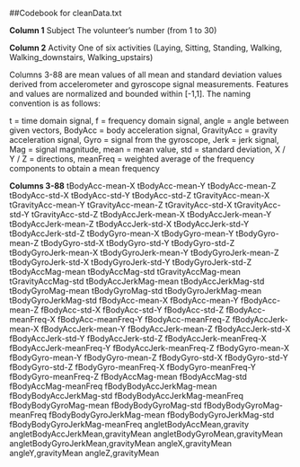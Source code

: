 ##Codebook for cleanData.txt

__Column 1__
Subject
	The volunteer’s number (from 1 to 30) 

__Column 2__
Activity
	One of six activities (Laying, Sitting, Standing, Walking, Walking_downstairs, Walking_upstairs)

Columns 3-88 are mean values of all mean and standard deviation values derived from accelerometer and gyroscope signal measurements. Features and values are normalized and bounded within [-1,1]. The naming convention is as follows:

t = time domain signal, f = frequency domain signal, angle = angle between given vectors,
BodyAcc = body acceleration signal, GravityAcc = gravity acceleration signal,
Gyro = signal from the gyroscope, Jerk = jerk signal, Mag = signal magnitude, mean = mean value, std = standard deviation, X / Y / Z = directions, meanFreq = weighted average of the frequency components to obtain a mean frequency

__Columns 3-88__
tBodyAcc-mean-X
tBodyAcc-mean-Y
tBodyAcc-mean-Z
tBodyAcc-std-X
tBodyAcc-std-Y
tBodyAcc-std-Z
tGravityAcc-mean-X
tGravityAcc-mean-Y
tGravityAcc-mean-Z
tGravityAcc-std-X
tGravityAcc-std-Y
tGravityAcc-std-Z
tBodyAccJerk-mean-X
tBodyAccJerk-mean-Y
tBodyAccJerk-mean-Z
tBodyAccJerk-std-X
tBodyAccJerk-std-Y
tBodyAccJerk-std-Z
tBodyGyro-mean-X
tBodyGyro-mean-Y
tBodyGyro-mean-Z
tBodyGyro-std-X
tBodyGyro-std-Y
tBodyGyro-std-Z
tBodyGyroJerk-mean-X
tBodyGyroJerk-mean-Y
tBodyGyroJerk-mean-Z
tBodyGyroJerk-std-X
tBodyGyroJerk-std-Y
tBodyGyroJerk-std-Z
tBodyAccMag-mean
tBodyAccMag-std
tGravityAccMag-mean
tGravityAccMag-std
tBodyAccJerkMag-mean
tBodyAccJerkMag-std
tBodyGyroMag-mean
tBodyGyroMag-std
tBodyGyroJerkMag-mean
tBodyGyroJerkMag-std
fBodyAcc-mean-X
fBodyAcc-mean-Y
fBodyAcc-mean-Z
fBodyAcc-std-X
fBodyAcc-std-Y
fBodyAcc-std-Z
fBodyAcc-meanFreq-X
fBodyAcc-meanFreq-Y
fBodyAcc-meanFreq-Z
fBodyAccJerk-mean-X
fBodyAccJerk-mean-Y
fBodyAccJerk-mean-Z
fBodyAccJerk-std-X
fBodyAccJerk-std-Y
fBodyAccJerk-std-Z
fBodyAccJerk-meanFreq-X
fBodyAccJerk-meanFreq-Y
fBodyAccJerk-meanFreq-Z
fBodyGyro-mean-X
fBodyGyro-mean-Y
fBodyGyro-mean-Z
fBodyGyro-std-X
fBodyGyro-std-Y
fBodyGyro-std-Z
fBodyGyro-meanFreq-X
fBodyGyro-meanFreq-Y
fBodyGyro-meanFreq-Z
fBodyAccMag-mean
fBodyAccMag-std
fBodyAccMag-meanFreq
fBodyBodyAccJerkMag-mean
fBodyBodyAccJerkMag-std
fBodyBodyAccJerkMag-meanFreq
fBodyBodyGyroMag-mean
fBodyBodyGyroMag-std
fBodyBodyGyroMag-meanFreq
fBodyBodyGyroJerkMag-mean
fBodyBodyGyroJerkMag-std
fBodyBodyGyroJerkMag-meanFreq
angletBodyAccMean,gravity
angletBodyAccJerkMean,gravityMean
angletBodyGyroMean,gravityMean
angletBodyGyroJerkMean,gravityMean
angleX,gravityMean
angleY,gravityMean
angleZ,gravityMean
